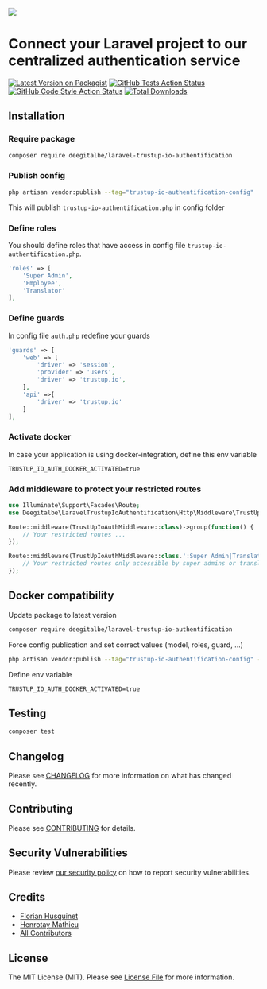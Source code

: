 [<img src="https://github-ads.s3.eu-central-1.amazonaws.com/support-ukraine.svg?t=1" />](https://supportukrainenow.org)

# Connect your Laravel project to our centralized authentication service

[![Latest Version on Packagist](https://img.shields.io/packagist/v/deegitalbe/laravel-trustup-io-authentification.svg?style=flat-square)](https://packagist.org/packages/deegitalbe/laravel-trustup-io-authentification)
[![GitHub Tests Action Status](https://img.shields.io/github/workflow/status/deegitalbe/laravel-trustup-io-authentification/run-tests?label=tests)](https://github.com/deegitalbe/laravel-trustup-io-authentification/actions?query=workflow%3Arun-tests+branch%3Amain)
[![GitHub Code Style Action Status](https://img.shields.io/github/workflow/status/deegitalbe/laravel-trustup-io-authentification/Check%20&%20fix%20styling?label=code%20style)](https://github.com/deegitalbe/laravel-trustup-io-authentification/actions?query=workflow%3A"Check+%26+fix+styling"+branch%3Amain)
[![Total Downloads](https://img.shields.io/packagist/dt/deegitalbe/laravel-trustup-io-authentification.svg?style=flat-square)](https://packagist.org/packages/deegitalbe/laravel-trustup-io-authentification)

## Installation

### Require package
```bash
composer require deegitalbe/laravel-trustup-io-authentification
```
### Publish config
```bash
php artisan vendor:publish --tag="trustup-io-authentification-config"
```

This will publish `trustup-io-authentification.php` in config folder

### Define roles
You should define roles that have access in config file `trustup-io-authentification.php`.
```php
'roles' => [
    'Super Admin',
    'Employee',
    'Translator'
],
```

### Define guards
In config file `auth.php` redefine your guards
```php
'guards' => [
    'web' => [
        'driver' => 'session',
        'provider' => 'users',
        'driver' => 'trustup.io',
    ],
    'api' =>[
        'driver' => 'trustup.io'
    ]
],
```

### Activate docker
In case your application is using docker-integration, define this env variable

```shell
TRUSTUP_IO_AUTH_DOCKER_ACTIVATED=true
```

### Add middleware to protect your restricted routes
```php
use Illuminate\Support\Facades\Route;
use Deegitalbe\LaravelTrustupIoAuthentification\Http\Middleware\TrustUpIoAuthMiddleware;

Route::middleware(TrustUpIoAuthMiddleware::class)->group(function() {
    // Your restricted routes ...
});

Route::middleware(TrustUpIoAuthMiddleware::class.':Super Admin|Translator')->group(function() {
    // Your restricted routes only accessible by super admins or translators ...
});
```

## Docker compatibility
Update package to latest version
```bash
composer require deegitalbe/laravel-trustup-io-authentification
```

Force config publication and set correct values (model, roles, guard, ...)
```bash
php artisan vendor:publish --tag="trustup-io-authentification-config" --force
```

Define env variable
```shell
TRUSTUP_IO_AUTH_DOCKER_ACTIVATED=true
```

## Testing

```bash
composer test
```

## Changelog

Please see [CHANGELOG](CHANGELOG.md) for more information on what has changed recently.

## Contributing

Please see [CONTRIBUTING](https://github.com/spatie/.github/blob/main/CONTRIBUTING.md) for details.

## Security Vulnerabilities

Please review [our security policy](../../security/policy) on how to report security vulnerabilities.

## Credits

- [Florian Husquinet](https://github.com/deegitalbe)
- [Henrotay Mathieu](https://github.com/henrotaym)
- [All Contributors](../../contributors)

## License

The MIT License (MIT). Please see [License File](LICENSE.md) for more information.
